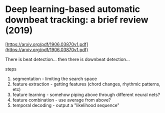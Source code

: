 # Deep learning-based automatic downbeat tracking: a brief review (2019)

[https://arxiv.org/pdf/1906.03870v1.pdf](https://arxiv.org/pdf/1906.03870v1.pdf)

There is beat detection... then there is downbeat detection...

steps

1. segmentation - limiting the search space
2. feature extraction - getting features (chord changes, rhythmic patterns, etc)
3. feature learning - somehow piping above through different neural nets?
4. feature combination - use average from above?
5. temporal decoding - output a "likelihood sequence"